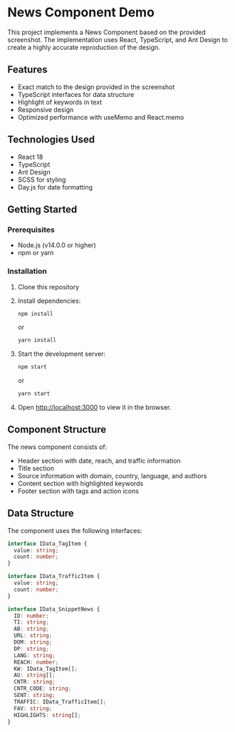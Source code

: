 # News Component Demo

This project implements a News Component based on the provided screenshot. The implementation uses React, TypeScript, and Ant Design to create a highly accurate reproduction of the design.

## Features

- Exact match to the design provided in the screenshot
- TypeScript interfaces for data structure
- Highlight of keywords in text
- Responsive design
- Optimized performance with useMemo and React.memo

## Technologies Used

- React 18
- TypeScript
- Ant Design
- SCSS for styling
- Day.js for date formatting

## Getting Started

### Prerequisites

- Node.js (v14.0.0 or higher)
- npm or yarn

### Installation

1. Clone this repository
2. Install dependencies:
   ```bash
   npm install
   ```
   or
   ```bash
   yarn install
   ```

3. Start the development server:
   ```bash
   npm start
   ```
   or
   ```bash
   yarn start
   ```

4. Open [http://localhost:3000](http://localhost:3000) to view it in the browser.

## Component Structure

The news component consists of:

- Header section with date, reach, and traffic information
- Title section
- Source information with domain, country, language, and authors
- Content section with highlighted keywords
- Footer section with tags and action icons

## Data Structure

The component uses the following interfaces:

```typescript
interface IData_TagItem {
  value: string;
  count: number;
}

interface IData_TrafficItem {
  value: string;
  count: number;
}

interface IData_SnippetNews {
  ID: number;
  TI: string;
  AB: string;
  URL: string;
  DOM: string;
  DP: string;
  LANG: string;
  REACH: number;
  KW: IData_TagItem[];
  AU: string[];
  CNTR: string;
  CNTR_CODE: string;
  SENT: string;
  TRAFFIC: IData_TrafficItem[];
  FAV: string;
  HIGHLIGHTS: string[];
}
``` 